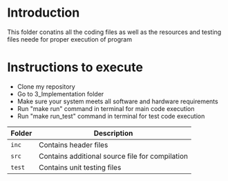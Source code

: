 # Introduction
This folder conatins all the coding files as well as the resources and testing files neede for proper execution of program

# Instructions to execute
- Clone my repository
- Go to 3_Implementation folder
- Make sure your system meets all software and hardware requirements
- Run "make run" command in terminal for main code execution
- Run "make run_test" command in terminal for test code execution


|Folder|	Description|
|-----| --------------|
|`inc`|	Contains header files|
|`src`|	Contains additional source file for compilation|
|`test`|	Contains unit testing files|
